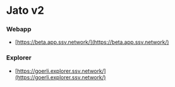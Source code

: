 # Jato v2

### Webapp <a href="#_bhl3qnbkn7py" id="_bhl3qnbkn7py"></a>

* [https://beta.app.ssv.network/](https://beta.app.ssv.network/)

### Explorer <a href="#_bhl3qnbkn7py" id="_bhl3qnbkn7py"></a>

* [https://goerli.explorer.ssv.network/](https://goerli.explorer.ssv.network/)


